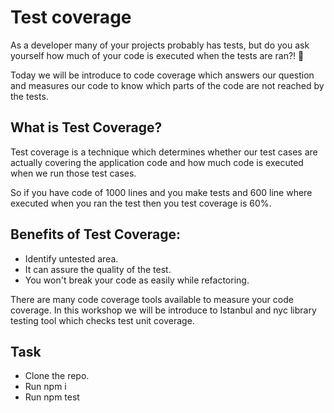 # Test coverage 

As a developer many of your projects probably has tests, but do you ask yourself how much of your code is executed when the tests are ran?! :thinking:	

Today we will be introduce to code coverage which answers our question and measures our code to know which parts of the code are not reached by the tests.

## What is Test Coverage?

Test coverage is a technique which determines whether our test cases are actually covering the application code and how much code is executed when we run those test cases.

So if you have code of 1000 lines and you make tests and 600 line where executed when you ran the test then you test coverage is 60%.

## Benefits of Test Coverage:

* Identify untested area.
* It can assure the quality of the test.
* You won't break your code as easily while refactoring.


There are many code coverage tools available to measure your code coverage. In this workshop we will be introduce to Istanbul and nyc library testing tool which checks test unit coverage.


## Task 
* Clone the repo.
* Run npm i
* Run npm test


